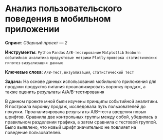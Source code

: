 # Анализ пользовательского поведения в мобильном приложении

**Спринт**: *Сборный проект — 2*

**Инструменты:** `Python`  `Pandas` `A/B-тестирование`
`Matplotlib`
`Seaborn`
`событийная аналитика`
`продуктовые метрики`
`Plotly`
`проверка статистических гипотез`
`визуализация данных`

**Ключевые слова:** `A/B-тест`, `визуализация`, `статистический тест`

**Задача:** На основе данных использования мобильного приложения для продажи продуктов питания проанализировать воронку продаж, а также оценить результаты A/A/B-тестирования 

В данном проекте мной были изучены принципы событийной аналитики. Я построила
воронку продаж, исследовала путь пользователей до покупки. Проанализировала
результаты A/B-теста введения новых шрифтов. Сравнила две контрольных группы между
собой, убедилась в правильном разделении трафика, а затем сравнила с тестовой группой.
Было выявлено, что новый шрифт значительно не повлияет на поведение пользователей.
